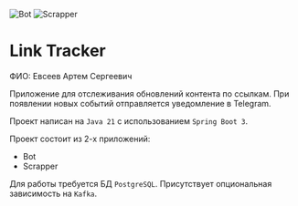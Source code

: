 ![Bot](https://github.com/EvsArt/tinkoff_course_project/actions/workflows/bot.yml/badge.svg)
![Scrapper](https://github.com/EvsArt/tinkoff_course_project/actions/workflows/scrapper.yml/badge.svg)

# Link Tracker

ФИО: Евсеев Артем Сергеевич

Приложение для отслеживания обновлений контента по ссылкам.
При появлении новых событий отправляется уведомление в Telegram.

Проект написан на `Java 21` с использованием `Spring Boot 3`.

Проект состоит из 2-х приложений:
* Bot
* Scrapper

Для работы требуется БД `PostgreSQL`. Присутствует опциональная зависимость на `Kafka`.
